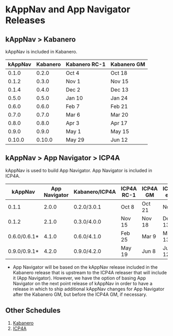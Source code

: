 # kAppNav and App Navigator Releases 

## kAppNav > Kabanero

kAppNav is included in Kabanero.   

| kAppNav | Kabanero |  Kabanero RC-1 | Kabanero GM |
|---------|----------|----------------|-------------|
| 0.1.0   | 0.2.0    |   Oct 4  | Oct 18 |
| 0.1.2   | 0.3.0    |   Nov 1  | Nov 15 | 
| 0.1.4   | 0.4.0    |   Dec 2  | Dec 13 |
| 0.5.0   | 0.5.0    |   Jan 10 | Jan 24 |
| 0.6.0   | 0.6.0    |   Feb 7  | Feb 21 |
| 0.7.0   | 0.7.0    |   Mar 6  | Mar 20 |
| 0.8.0   | 0.8.0    |   Apr 3  | Apr 17 |
| 0.9.0   | 0.9.0    |   May 1  | May 15 |
| 0.10.0   | 0.10.0    |   May 29  | Jun 12 |


## kAppNav > App Navigator > ICP4A 

kAppNav is used to build App Navigator. App Navigator is included in ICP4A. 

| kAppNav | App Navigator | Kabanero/ICP4A |  ICP4A RC-1 | ICP4A GM | ICP4A eGA |
|---------|---------------|----------------|-------------|----------|-----------|
| 0.1.1   | 2.0.0         | 0.2.0/3.0.1 |  Oct 8 | Oct 21 | Nov 1 |
|  0.1.2   | 2.1.0         | 0.3.0/4.0.0 |  Nov 15 | Nov 18 | Dec 13 |
|  0.6.0/0.6.1*   | 4.1.0         | 0.6.0/4.1.0 |  Feb 25 | Mar 9 | Mar 13 | 
|  0.9.0/0.9.1*   | 4.2.0         | 0.9.0/4.2.0 |  May 19 | Jun 8 | Jun 12 | 

* App Navigator will be based on the kAppNav release included in the Kabanero release that is upstream to the ICP4A releaser that will include it (App Navigator).  However, we have the option of basing App Navigator on the next point release of kAppNav in order to have a release in which to ship additional kAppNav changes for App Navigator after the Kabanero GM, but before the ICP4A GM, if necessary.  

## Other Schedules

1. [Kabanero](https://apps.na.collabserv.com/wikis/home?lang=en-us#!/wiki/W5aa00569f72b_4741_baa8_64b26892ba8a/page/2019-Schedule%20for%20Kabanero%20Releases)
1. [ICP4A](https://ibm.ent.box.com/file/481419294740)
